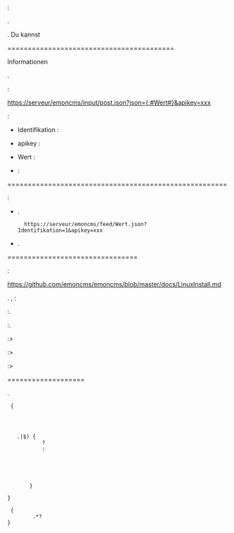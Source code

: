  :




.




. Du kannst


 
=========================================



Informationen


.





 :

[https://serveur/emoncms/input/post.json?json={:\#Wert\#}&apikey=xxx](https://serveur/emoncms/input/post.json?json={:#Wert#}&apikey=xxx)

 :

-   Identifikation : 

-   apikey : 

-   Wert : 
    

-    : 

 
======================================================


:

-   
    . 
    
    

        https://serveur/emoncms/feed/Wert.json?Identifikation=1&apikey=xxx

-   
    . 
    
    
    
    
    

 
================================

 :

<https://github.com/emoncms/emoncms/blob/master/docs/LinuxInstall.md>




. ,
 :

:.



:.


:>

:>

:>

 
===================

. 


     {
           
           
            

       .|$) {
               ?
               :
               
               
               
               
               
           }

    }

     {
            .*?
    }
